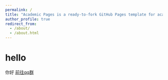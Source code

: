 ```yaml
---
permalink: /
title: "Academic Pages is a ready-to-fork GitHub Pages template for academic personal websites"
author_profile: true
redirect_from: 
  - /about/
  - /about.html
---
```


# **hello**
你好
[前往qq群](https://qm.qq.com/q/78kTsf3ZMA)
